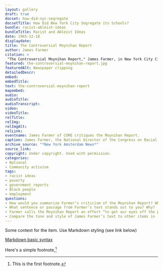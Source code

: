 ```yaml
--- 
layout: gallery
draft: true
docset: how-did-nyc-segregate
docsetTitle: How Did New York City Segregate its Schools?
bundle: racist-ableist-ideas
bundleTitle: Racist and Ableist Ideas
date: 1965-12-18
displaydate: 
title: The Controversial Moynihan Report
author: James Farmer
citation: >
 "The Controversial Moynihan Report," James Farmer, in New York City Civil Rights History Project, Accessed: [Month Day, Year], https://nyccivilrightshistory.org/gallery/the-controversial-moynihan-report.
featured: the-controversial-moynihan-report.jpg
featuredAlt: Newspaper clipping
detailedDescr: 
embed: 
embedTitle: 
text: the-controversial-moynihan-report
mapembed: 
audio: 
audioTitle: 
audioTranscript: 
video: 
videoTitle: 
relTitle: 
relImg: 
relImgAlt: 
relLink: 
eventname: James Farmer of CORE critiques the Moynihan Report.
caption: James Farmer, the National Director of the Congress on Racial Equality, responded to the Moynihan Report with a sharp criticism of its message.
archive_source: "*New York Amsterdam News*"
source_link: 
copyright: Under copyright. Used with permission.
categories: 
- National
- Community activism
tags: 
- racist ideas
- poverty
- government reports
- Black people
- employment
questions: 
- How would you summarize Farmer’s criticism of the Moynihan Report? What were his key points? Which of them do you find most convincing? 
- What sentence or passage from Farmer’s text stands out to you? Why? 
- Farmer calls the Moynihan Report an effort “to get our eyes off the prize.” What do you think he means by that? What do you think “the prize” is, to Farmer? 
- Compare the tone and style of James Farmer’s text to other items in [this document set](/topics/how-did-nyc-segregate). What differences or similarities do you notice? Why do you think Farmer uses the writing style that he does? How do you think he wants his readers to feel?
--- 
```


Some context for the item. Use Markdown styling (see link below)

[Markdown basic syntax](https://www.markdownguide.org/basic-syntax/)

Here's a simple footnote,[^1]

[^1]: This is the first footnote.
